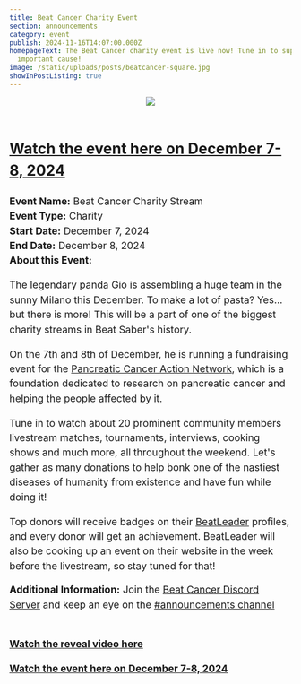 ```yaml
---
title: Beat Cancer Charity Event
section: announcements
category: event
publish: 2024-11-16T14:07:00.000Z
homepageText: The Beat Cancer charity event is live now! Tune in to support an
  important cause!
image: /static/uploads/posts/beatcancer-square.jpg
showInPostListing: true
---
```


<div class=container>
<div class="image">
    <img src="/uploads/posts/beatcancer-square.jpg" />
</div>
<div class="text">
<h2><a href="https://www.twitch.tv/cubecommunity">Watch the event here on December 7-8, 2024</a></h2>
<b>Event Name:</b> Beat Cancer Charity Stream
<br />
<b>Event Type:</b> Charity
<br />
<b>Start Date:</b> December 7, 2024
<br />
<b>End Date:</b> December 8, 2024
<br />
<b>About this Event:</b><p>The legendary panda Gio is assembling a huge team in the sunny Milano this December. To make a lot of pasta? Yes... but there is more! This will be a part of one of the biggest charity streams in Beat Saber's history.</p>
<p>On the 7th and 8th of December, he is running a fundraising event for the <a href="https://pancan.org/">Pancreatic Cancer Action Network</a>, which is a foundation dedicated to research on pancreatic cancer and helping the people affected by it.</p>
<p>Tune in to watch about 20 prominent community members livestream matches, tournaments, interviews, cooking shows and much more, all throughout the weekend. Let's gather as many donations to help bonk one of the nastiest diseases of humanity from existence and have fun while doing it!</p>
<p>Top donors will receive badges on their <a href="https://beatleader.xyz">BeatLeader</a> profiles, and every donor will get an achievement. BeatLeader will also be cooking up an event on their website in the week before the livestream, so stay tuned for that!</p>
<b>Additional Information:</b> Join the <a href="https://discord.gg/E6gCKqMaG9">Beat Cancer Discord Server</a> and keep an eye on the <a href="https://discord.com/channels/1267846568539848936/1302192922170753035">#announcements channel</a>
<br />
<br />
<p><b><a href="https://youtu.be/W-3mnseV6cw">Watch the reveal video here</a></b></p>
<p><b><a href="https://www.twitch.tv/cubecommunity">Watch the event here on December 7-8, 2024</a></b></p>
</div>
</div>

<style>
.container {
  display: flex;
  gap: 20px;
  flex-wrap: wrap;
  justify-content: center;
}
.image {
  max-width: 505px;
  height: auto;
}
.text {
    flex: 1;
    line-height: 1.5;
    font-size: 1.1rem;
    min-width: 550px;
}
@media (max-width: 1100px) {
  figure {
    margin-bottom: 1rem;
  }
  .text {
    min-width: 100%;
  }
}
p {
  margin-bottom: 1rem;
}
</style>

